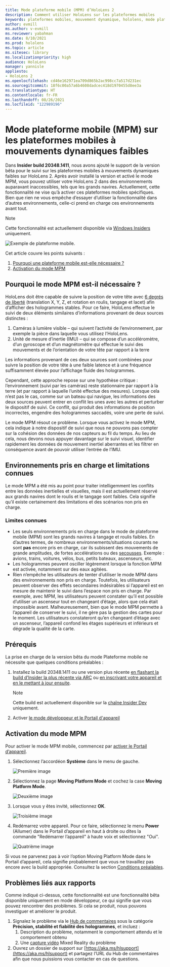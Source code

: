 ```yaml
---
title: Mode plateforme mobile (MPM) d’HoloLens 2
description: Comment utiliser HoloLens sur les plateformes mobiles
keywords: plateformes mobiles, mouvement dynamique, hololens, mode plateforme mobile
author: evmill
ms.author: v-evmill
ms.reviewer: yabahman
ms.date: 8/10/2021
ms.prod: hololens
ms.topic: article
ms.sitesec: library
ms.localizationpriority: high
audience: HoloLens
manager: yannisle
appliesto:
- HoloLens 2
ms.openlocfilehash: cd46e162971ea709d865b2ac998cc7a517d231ec
ms.sourcegitcommit: 18f6c00a57a6b4608dadcec418d1970455d8ee3a
ms.translationtype: HT
ms.contentlocale: fr-FR
ms.lasthandoff: 08/26/2021
ms.locfileid: "122989196"
---
```

# <a name="moving-platform-mode-on-low-dynamic-motion-moving-platforms"></a>Mode plateforme mobile (MPM) sur les plateformes mobiles à mouvements dynamiques faibles

Dans **Insider build 20348.1411**, nous avons ajouté le support de la version bêta pour le suivi sur les plateformes mobiles à mouvements dynamiques faibles sur HoloLens 2. Après avoir installé la version et activé le mode MPM, vous pouvez utiliser votre HoloLens 2 dans des environnements auparavant inaccessibles, tels que les grands navires. Actuellement, cette fonctionnalité ne vise qu’à activer ces plateformes mobiles spécifiques. Bien que rien ne vous empêche d’essayer d’utiliser la fonctionnalité dans d’autres environnements, celle-ci prend en charge ces environnements avant tout.

> [!NOTE]
> Cette fonctionnalité est actuellement disponible via [Windows Insiders](hololens-insider.md) uniquement.

![Exemple de plateforme mobile.](./images/mpm-compare.gif)

Cet article couvre les points suivants :

1. [Pourquoi une plateforme mobile est-elle nécessaire ?](#why-moving-platform-mode-is-necessary)
1. [Activation du mode MPM](#enabling-moving-platform-mode)

## <a name="why-moving-platform-mode-is-necessary"></a>Pourquoi le mode MPM est-il nécessaire ?

HoloLens doit être capable de suivre la position de votre tête avec [6 degrés de liberté](https://en.wikipedia.org/wiki/Six_degrees_of_freedom) (translation X, Y, Z, et rotation en roulis, tangage et lacet) afin d’afficher des hologrammes stables. Pour ce faire, HoloLens effectue le suivi de deux éléments similaires d’informations provenant de deux sources distinctes :

1. Caméras à lumière visible – qui suivent l’activité de l’environnement, par exemple la pièce dans laquelle vous utilisez l’HoloLens.
1. Unité de mesure d’inertie (IMU) – qui se compose d’un accéléromètre, d’un gyroscope et d’un magnétomètre qui effectue le suivi des mouvements et de l’orientation de votre tête par rapport à la terre

Les informations provenant de ces deux sources sont combinées pour suivre la position de votre tête à une faible latence et à une fréquence suffisamment élevée pour l’affichage fluide des hologrammes.

Cependant, cette approche repose sur une hypothèse critique : l’environnement (suivi par les caméras) reste stationnaire par rapport à la terre (et par rapport à laquelle l’unité effectue des mesures). Lorsque cela n’est pas le cas, comme sur un bateau qui navigue, les informations des deux sources peuvent entrer en conflit les unes avec les autres et perturber le dispositif de suivi. Ce conflit, qui produit des informations de position incorrectes, engendre des hologrammes saccadés, voire une perte de suivi.

Le mode MPM résout ce problème. Lorsque vous activez le mode MPM, cela indique à notre dispositif de suivi que nous ne pouvons pas compter sur la cohésion des données de nos capteurs au fil du temps. Au lieu de cela, nous devons nous appuyer davantage sur le suivi visuel, identifier rapidement les données de mouvement inertiel aberrantes et les filtrer en conséquence avant de pouvoir utiliser l’entrée de l’IMU.

## <a name="supported-environments-and-known-limitations"></a>Environnements pris en charge et limitations connues

Le mode MPM a été mis au point pour traiter intelligemment les conflits entre les données inertielles et visuelles, mais il est actuellement réservé aux grands navires dont le roulis et le tangage sont faibles. Cela signifie qu’il existe certainement des limitations et des scénarios non pris en charge.

### <a name="known-limitations"></a>Limites connues

- Les seuls environnements pris en charge dans le mode de plateforme mobile (MPM) sont les grands navires à tangage et roulis faibles. En d’autres termes, de nombreux environnements/situations courants ne sont **pas** encore pris en charge, car ils subissent des mouvements de grande amplitudes, de fortes accélérations ou des [secousses](https://en.wikipedia.org/wiki/Jerk_(physics)). Exemple : avions, trains, voitures, vélos, bus, petits bateaux, ascenseurs, etc.
- Les hologrammes peuvent osciller légèrement lorsque la fonction MPM est activée, notamment sur des eaux agitées.
- Rien n’empêche les utilisateurs de tenter d’utiliser le mode MPM dans des environnements non pris en charge. Toutefois, les utilisateurs peuvent observer des effets secondaires indésirables si l’appareil est en mesure de maintenir le suivi dans l’espace non pris en charge. Par exemple, avec MPM, les utilisateurs peuvent constater qu’il est possible d’utiliser un ascenseur tout en changeant d’étage, alors que cela était impossible avant. Malheureusement, bien que le mode MPM permette à l’appareil de conserver le suivi, il ne gère pas la gestion des cartes pour le moment. Les utilisateurs constateront qu’en changeant d’étage avec un ascenseur, l’appareil confond les étages supérieurs et inférieurs et dégrade la qualité de la carte.

## <a name="prerequisites"></a>Prérequis

La prise en charge de la version bêta du mode Plateforme mobile ne nécessite que quelques conditions préalables :

1. Installez la build 20348.1411 ou une version plus récente [en flashant la build d’Insider la plus récente via ARC](hololens-insider.md#ffu-download-and-flash-directions) ou [en inscrivant votre appareil et en le mettant à jour ensuite](hololens-insider.md#start-receiving-insider-builds).

   > [!NOTE]
   > Cette build est actuellement disponible sur la [chaîne Insider Dev](hololens-insider.md#start-receiving-insider-builds) uniquement.

2. Activer [le mode développeur et le Portail d'appareil](/mixed-reality/develop/platform-capabilities-and-apis/using-the-windows-device-portal)

## <a name="enabling-moving-platform-mode"></a>Activation du mode MPM

Pour activer le mode MPM mobile, commencez par [activer le Portail d’appareil](/windows/mixed-reality/develop/platform-capabilities-and-apis/using-the-windows-device-portal).

1. Sélectionnez l’accordéon **Système** dans le menu de gauche.

   ![Première image](.\images\moving-platform-1w.png)

2. Sélectionnez la page **Moving Platform Mode** et cochez la case **Moving Platform Mode**.

    ![Deuxième image](.\images\moving-platform-2z.png)

3. Lorsque vous y êtes invité, sélectionnez **OK**.

   ![Troisième image](.\images\moving-platform-3w.png)

4. Redémarrez votre appareil. Pour ce faire, sélectionnez le menu **Power** (Allumer) dans le Portail d’appareil en haut à droite ou dites la commande &quot;Redémarrer l’appareil&quot; à haute voix et sélectionnez &quot;Oui&quot;.

   ![Quatrième image](.\images\moving-platform-4z.png)

Si vous ne parvenez pas à voir l’option Moving Platform Mode dans le Portail d’appareil, cela signifie probablement que vous ne travaillez pas encore avec la build appropriée. Consultez la section [Conditions préalables](#prerequisites).

## <a name="reporting-issues"></a>Problèmes liés aux rapports

Comme indiqué ci-dessus, cette fonctionnalité est une fonctionnalité bêta disponible uniquement en mode développeur, ce qui signifie que vous pouvez rencontrer des problèmes. Si cela se produit, nous pouvons investiguer et améliorer le produit.

1. Signalez le problème via le [Hub de commentaires](hololens-feedback.md) sous la catégorie **Précision, stabilité et fiabilité des hologrammes**, et incluez :
    1. Description du problème, notamment le comportement attendu et le comportement obtenu
    1. Une [capture vidéo](holographic-photos-and-videos.md#capture-a-mixed-reality-video) Mixed Reality du problème
2.  Ouvrez un dossier de support sur [https://aka.ms/hlsupport](https://aka.ms/hlsupport) et partagez l’URL du Hub de commentaires afin que nous puissions vous contacter en cas de questions.